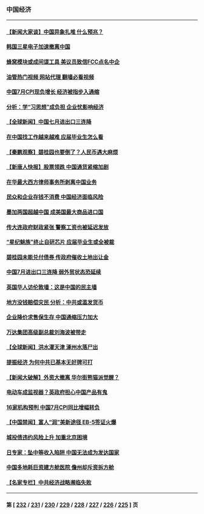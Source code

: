 ### 中国经济
---
#### [【新闻大家谈】中国异象扎堆 什么预兆？](../../pages/ncid283/n14050990.md?08100045) 
#### [韩国三星电子加速撤离中国](../../pages/ncid283/n14050844.md?08100045) 
#### [蜂窝模块或成间谍工具 美议员致信FCC点名中企](../../pages/ncid283/n14050867.md?08100045) 
#### [油管热门视频 网站代理 翻墙必看视频](http://138.2.39.72:81/youtube.html?epic-marker?08100045)
#### [中国7月CPI现负增长 经济被指步入通缩](../../pages/ncid283/n14050797.md?08100045) 
#### [分析：学“习思想”成负担 企业忧影响经济](../../pages/ncid283/n14050734.md?08100045) 
#### [【全球新闻】中国七月进出口三连降](../../pages/ncid283/n14050709.md?08100045) 
#### [在中国找工作越来越难 应届毕业生怎么看](../../pages/ncid283/n14050448.md?08100045) 
#### [【秦鹏观察】碧桂园也要倒了？人民币遇大麻烦](../../pages/ncid283/n14050406.md?08100045) 
#### [【新唐人快报】股票领跌 中国通货紧缩加剧](../../pages/ncid283/n14050411.md?08100045) 
#### [在华最大西方律师事务所剥离中国业务](../../pages/ncid283/n14050425.md?08100045) 
#### [民众和企业存钱不消费 中国经济面临风险](../../pages/ncid283/n14050401.md?08100045) 
#### [墨加两国超越中国 成美国最大商品进口国](../../pages/ncid283/n14050403.md?08100045) 
#### [传大连政府财政紧张 警察工资也被延迟发放](../../pages/ncid283/n14050370.md?08100045) 
#### [“星纪魅族”终止自研芯片 应届毕业生或全被裁](../../pages/ncid283/n14050273.md?08100045) 
#### [碧桂园未能兑付债券 传政府催收土地出让金](../../pages/ncid283/n14050227.md?08100045) 
#### [中国7月进出口三连降 弱外贸状态恐延续](../../pages/ncid283/n14050114.md?08100045) 
#### [英国华人访伦敦墙：这是中国的民主墙](../../pages/ncid283/n14050205.md?08100045) 
#### [地方没钱赔偿灾民 分析：中共或滥发货币](../../pages/ncid283/n14049220.md?08100045) 
#### [企业降价求售保生存 中国通缩压力加大](../../pages/ncid283/n14050040.md?08100045) 
#### [万达集团高级副总裁刘海波被带走](../../pages/ncid283/n14049941.md?08100045) 
#### [【全球新闻】洪水灌天津 涿州水落尸出](../../pages/ncid283/n14049980.md?08100045) 
#### [提振经济 为何中共已基本无好牌可打](../../pages/ncid283/n14049677.md?08100045) 
#### [【新闻大破解】外资大撤离 华尔街熊猫派觉醒？](../../pages/ncid283/n14049572.md?08100045) 
#### [电动车成监视器？英政府担心中国产品有鬼](../../pages/ncid283/n14049653.md?08100045) 
#### [16家机构预判 中国7月CPI同比增幅转负](../../pages/ncid283/n14049541.md?08100045) 
#### [【中国禁闻】富人“润”美新途径 EB-5签证火爆](../../pages/ncid283/n14049408.md?08100045) 
#### [城投债违约风险上升 加重北京困境](../../pages/ncid283/n14049355.md?08100045) 
#### [日专家：坠中等收入陷阱 中国无法成为发达国家](../../pages/ncid283/n14049103.md?08100045) 
#### [中国多地耗巨资建方舱医院 儋州却斥资拆方舱](../../pages/ncid283/n14049110.md?08100045) 
#### [【名家专栏】中共经济战略濒临失败](../../pages/ncid283/n14043725.md?08100045) 

---
#### 第 [ [232](./232.md?08100045) / [231](./231.md?08100045) / [230](./230.md?08100045) / [229](./229.md?08100045) / [228](./228.md?08100045) / [227](./227.md?08100045) / [226](./226.md?08100045) / [225](./225.md?08100045) ] 页

